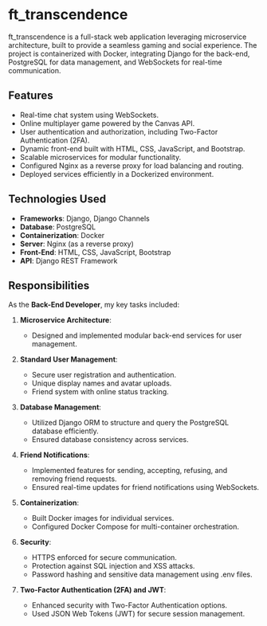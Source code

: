# ft_transcendence

ft_transcendence is a full-stack web application leveraging microservice architecture, built to provide a seamless gaming and social experience. The project is containerized with Docker, integrating Django for the back-end, PostgreSQL for data management, and WebSockets for real-time communication.

## Features
- Real-time chat system using WebSockets.
- Online multiplayer game powered by the Canvas API.
- User authentication and authorization, including Two-Factor Authentication (2FA).
- Dynamic front-end built with HTML, CSS, JavaScript, and Bootstrap.
- Scalable microservices for modular functionality.
- Configured Nginx as a reverse proxy for load balancing and routing.
- Deployed services efficiently in a Dockerized environment.

## Technologies Used
- **Frameworks**: Django, Django Channels
- **Database**: PostgreSQL
- **Containerization**: Docker
- **Server**: Nginx (as a reverse proxy)
- **Front-End**: HTML, CSS, JavaScript, Bootstrap
- **API**: Django REST Framework

## Responsibilities
As the **Back-End Developer**, my key tasks included:
1. **Microservice Architecture**:
   - Designed and implemented modular back-end services for user management.

2. **Standard User Management**:
   - Secure user registration and authentication.
   - Unique display names and avatar uploads.
   - Friend system with online status tracking.

3. **Database Management**:
   - Utilized Django ORM to structure and query the PostgreSQL database efficiently.
   - Ensured database consistency across services.

4. **Friend Notifications**:
   - Implemented features for sending, accepting, refusing, and removing friend requests.
   - Ensured real-time updates for friend notifications using WebSockets.

5. **Containerization**:
   - Built Docker images for individual services.
   - Configured Docker Compose for multi-container orchestration.

6. **Security**:
   - HTTPS enforced for secure communication.
   - Protection against SQL injection and XSS attacks.
   - Password hashing and sensitive data management using .env files.

7. **Two-Factor Authentication (2FA) and JWT**:
   - Enhanced security with Two-Factor Authentication options.
   - Used JSON Web Tokens (JWT) for secure session management.
